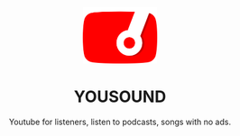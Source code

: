 <p align='center'> <img src="/assets/logo-icon.png" height="100px"/> </p>

<h1 align="center">YOUSOUND</h1>
<p align="center">Youtube for listeners, listen to podcasts, songs with no ads.</p>
